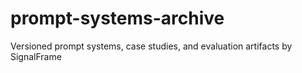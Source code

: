 # prompt-systems-archive
Versioned prompt systems, case studies, and evaluation artifacts by SignalFrame
